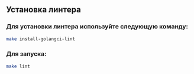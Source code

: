 ## Установка линтера

### Для установки линтера используйте следующую команду:

```bash
make install-golangci-lint
```

### Для запуска:

```bash
make lint
```
